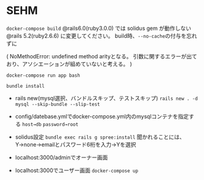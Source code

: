 # SEHM
`docker-compose build`
@rails6.0(ruby3.0.0) では solidus gem が動作しない
@rails 5.2(ruby2.6.6) に変更してください。
build時、`--no-cache`の付与を忘れずに

(
  NoMethodError: undefined method arityとなる。
  引数に関するエラーが出ており、アソシエーションが組めていないと考える。
)

`docker-compose run app bash`

`bundle install`

- rails new(mysql選択、バンドルスキップ、テストスキップ)
`rails new . -d mysql --skip-bundle --slip-test`

- config/datebase.ymlでdocker-compose.yml内のmysqlコンテナを指定する
`host→db`
`password→root`

- solidus設定
`bundle exec rails g spree:install`
聞かれることには、Y→none→emailとパスワード6桁を入力→Yを選択


- localhost:3000/adminでオーナー画面
- localhost:3000でユーザー画面
`docker-compose up`
